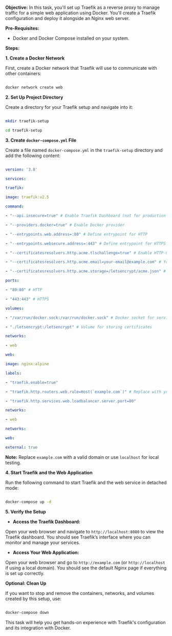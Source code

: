 
**Objective:** In this task, you'll set up Traefik as a reverse proxy to manage traffic for a simple web application using Docker. You'll create a Traefik configuration and deploy it alongside an Nginx web server.

 
**Pre-Requisites:**

- Docker and Docker Compose installed on your system.

**Steps:**

**1. Create a Docker Network**

First, create a Docker network that Traefik will use to communicate with other containers:
 
```bash

docker network create web

```
**2. Set Up Project Directory**

Create a directory for your Traefik setup and navigate into it:

```bash

mkdir traefik-setup

cd traefik-setup

```

**3. Create `docker-compose.yml` File**

  

Create a file named `docker-compose.yml` in the `traefik-setup` directory and add the following content:

  

```yaml

version: '3.8'

services:

traefik:

image: traefik:v2.5

command:

- "--api.insecure=true" # Enable Traefik Dashboard (not for production use)

- "--providers.docker=true" # Enable Docker provider

- "--entrypoints.web.address=:80" # Define entrypoint for HTTP

- "--entrypoints.websecure.address=:443" # Define entrypoint for HTTPS

- "--certificatesresolvers.http.acme.tlschallenge=true" # Enable HTTP-01 challenge for ACME

- "--certificatesresolvers.http.acme.email=your-email@example.com" # Your email for ACME

- "--certificatesresolvers.http.acme.storage=/letsencrypt/acme.json" # Storage for certificates

ports:

- "80:80" # HTTP

- "443:443" # HTTPS

volumes:

- "/var/run/docker.sock:/var/run/docker.sock" # Docker socket for service discovery

- "./letsencrypt:/letsencrypt" # Volume for storing certificates

networks:

- web

web:

image: nginx:alpine

labels:

- "traefik.enable=true"

- "traefik.http.routers.web.rule=Host(`example.com`)" # Replace with your domain

- "traefik.http.services.web.loadbalancer.server.port=80"

networks:

- web

networks:

web:

external: true

```

  

**Note:** Replace `example.com` with a valid domain or use `localhost` for local testing.

  

**4. Start Traefik and the Web Application**

Run the following command to start Traefik and the web service in detached mode:

```bash

docker-compose up -d

```
 

**5. Verify the Setup**


- **Access the Traefik Dashboard:**

Open your web browser and navigate to `http://localhost:8080` to view the Traefik dashboard. You should see Traefik’s interface where you can monitor and manage your services.

  

- **Access Your Web Application:**

Open your web browser and go to `http://example.com` (or `http://localhost` if using a local domain). You should see the default Nginx page if everything is set up correctly.

  

**Optional: Clean Up**

  

If you want to stop and remove the containers, networks, and volumes created by this setup, use:

  

```bash

docker-compose down

```

  

This task will help you get hands-on experience with Traefik's configuration and its integration with Docker.
<!--stackedit_data:
eyJoaXN0b3J5IjpbLTk5NjU0MDQyMiw5NTg0ODM1NzgsLTE3MD
A0MDQzMTJdfQ==
-->